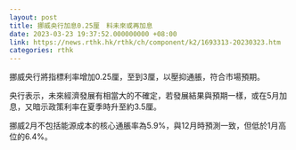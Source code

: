 ```yaml
---
layout: post
title: 挪威央行加息0.25厘　料未來或再加息
date: 2023-03-23 19:37:52.000000000 +08:00
link: https://news.rthk.hk/rthk/ch/component/k2/1693313-20230323.htm
categories: rthk
---
```


挪威央行將指標利率增加0.25厘，至到3厘，以壓抑通脹，符合市場預期。

央行表示，未來經濟發展有相當大的不確定，若發展結果與預期一樣，或在5月加息，又暗示政策利率在夏季時升至約3.5厘。

挪威2月不包括能源成本的核心通脹率為5.9%，與12月時預測一致，但低於1月高位的6.4%。
